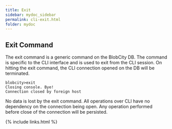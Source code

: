 ```yaml
---
title: Exit
sidebar: mydoc_sidebar
permalink: cli-exit.html
folder: mydoc
---
```


## Exit Command

The exit command is a generic command on the BlobCity DB. The command is specific to the CLI interface and is used to exit from the CLI session. On hitting the exit command, the CLI connection opened on the DB will be terminated.
```
blobcity>exit
Closing console. Bye! 
Connection closed by foreign host
```

No data is lost by the exit command. All operations over CLI have no dependency on the connection being open. Any operation performed before close of the connection will be persisted.

{% include links.html %}
